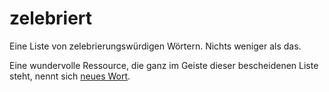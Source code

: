 zelebriert
==========

Eine Liste von zelebrierungswürdigen Wörtern. Nichts weniger als das.

Eine wundervolle Ressource, die ganz im Geiste dieser bescheidenen Liste steht, nennt sich [neues Wort](http://neueswort.de).
